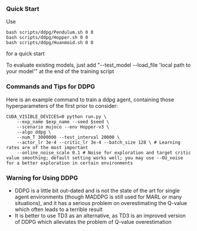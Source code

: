 ### Quick Start

Use
```
bash scripts/ddpg/Pendulum.sh 0 0
bash scripts/ddpg/Hopper.sh 0 0
bash scripts/ddpg/Huanmoid.sh 0 0
```
for a quick start

To evaluate existing models, just add "--test_model --load_file 'local path to your model'" at the end of the training script




### Commands and Tips for DDPG

Here is an example command to train a ddpg agent, containing those hyperparameters of the first prior to consider:

```
CUDA_VISIBLE_DEVICES=0 python run.py \
    --exp_name $exp_name --seed $seed \
    --scenario mujoco --env Hopper-v3 \
    --algo ddpg \
    --num_T 3000000 --test_interval 20000 \
    --actor_lr 3e-4 --critic_lr 3e-4 --batch_size 128 \ # Learning rates are of the most important
    --online_noise_scale 0.1 # Noise for exploration and target critic value smoothing; default setting works well; you may use --OU_noise for a better exploration in certain environments
```




### Warning for Using DDPG

- DDPG is a little bit out-dated and is not the state of the art for single agent environments (though MADDPG is still used for MARL or many situations), and it has a serious problem on overestimating the Q-value which often leads to a terrible result
- It is better to use TD3 as an alternative, as TD3 is an improved version of DDPG which alleviates the problem of Q-value overestimation